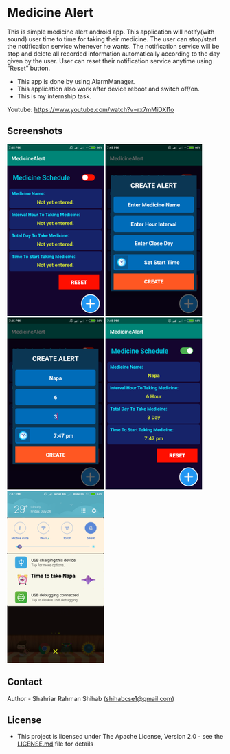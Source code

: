 # Medicine Alert
This is simple medicine alert android app. This application will notify(with sound) user time to time for taking their medicine. The user can stop/start the notification service whenever he wants. The notification service will be stop and delete all recorded information automatically according to the day given by the user. User can reset their notification service anytime using “Reset” button.  
* This app is done by using AlarmManager.  
* This application also work after device reboot and switch off/on.  
* This is my internship task.


Youtube: https://www.youtube.com/watch?v=rx7mMiDXI1o


## Screenshots
<img src="/screenshots/Photo_1.png" height="400px"/> <img src="/screenshots/Photo_2.png" height="400px"/>
<img src="/screenshots/Photo_3.png" height="400px"/> <img src="/screenshots/Photo_4.png" height="400px"/>
<img src="/screenshots/Photo_5.png" height="400px"/>


## Contact

Author - Shahriar Rahman Shihab ([shihabcse1@gmail.com](mailto:shihabcse1@gmail.com))


## License

* This project is licensed under The Apache License, Version 2.0 - see the [LICENSE.md](/LICENSE) file for details
